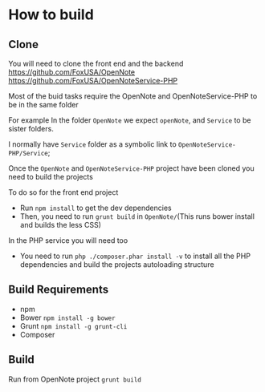 # How to build

## Clone
You will need to clone the front end and the backend
https://github.com/FoxUSA/OpenNote
https://github.com/FoxUSA/OpenNoteService-PHP

Most of the buid tasks require the OpenNote and OpenNoteService-PHP to be in the same folder

For example
In the folder `OpenNote` we expect `openNote`, and `Service` to be sister folders.

I normally have `Service` folder as a symbolic link to `OpenNoteService-PHP/Service`;

Once the `OpenNote` and `OpenNoteService-PHP` project have been cloned you need to build the projects

To do so for the front end project
- Run `npm install` to get the dev dependencies 
- Then, you need to run `grunt build` in `OpenNote/`(This runs bower install and builds the less CSS)

In the PHP service you will need too
- You need to run `php ./composer.phar install -v` to install all the PHP dependencies and build the projects autoloading structure 

## Build Requirements
- npm
- Bower `npm install -g bower`
- Grunt `npm install -g grunt-cli`
- Composer

## Build
Run from OpenNote project
`grunt build`

